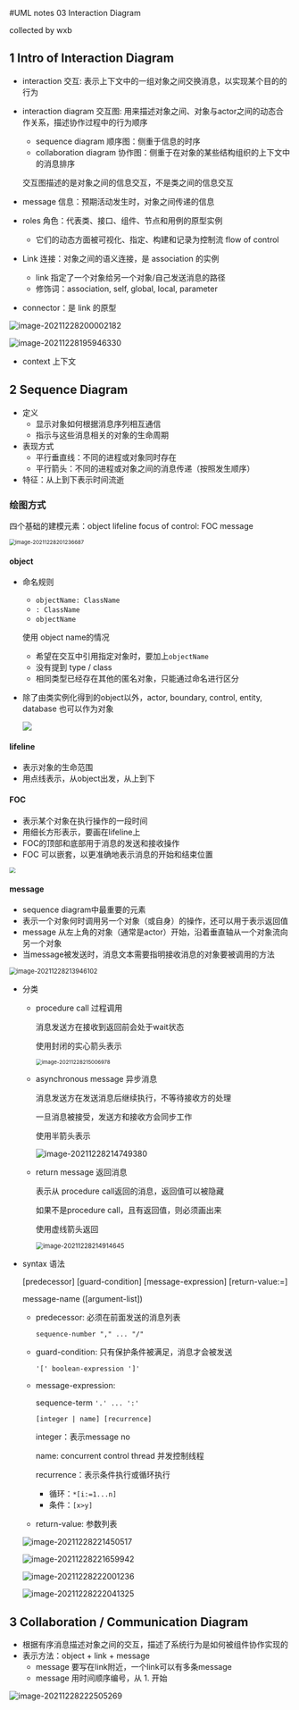 #UML notes 03 Interaction Diagram

collected by wxb



## 1 Intro of Interaction Diagram

* interaction 交互: 表示上下文中的一组对象之间交换消息，以实现某个目的的行为

* interaction diagram 交互图: 用来描述对象之间、对象与actor之间的动态合作关系，描述协作过程中的行为顺序

    * sequence diagram 顺序图：侧重于信息的时序
    * collaboration diagram 协作图：侧重于在对象的某些结构组织的上下文中的消息排序

    交互图描述的是对象之间的信息交互，不是类之间的信息交互

* message 信息：预期活动发生时，对象之间传递的信息
* roles 角色：代表类、接口、组件、节点和用例的原型实例
    * 它们的动态方面被可视化、指定、构建和记录为控制流 flow of control
* Link 连接：对象之间的语义连接，是 association 的实例
    * link 指定了一个对象给另一个对象/自己发送消息的路径
    * 修饰词：association, self, global, local, parameter
* connector：是 link 的原型

![image-20211228200002182](https://s2.loli.net/2021/12/28/cymYt6hQDozwCBF.png)

![image-20211228195946330](https://s2.loli.net/2021/12/28/fGpkiwLcIO52gWF.png)

* context 上下文



## 2 Sequence Diagram

* 定义
    * 显示对象如何根据消息序列相互通信
    * 指示与这些消息相关的对象的生命周期 
* 表现方式
    * 平行垂直线：不同的进程或对象同时存在
    * 平行箭头：不同的进程或对象之间的消息传递（按照发生顺序）
* 特征：从上到下表示时间流逝

### 绘图方式

四个基础的建模元素：object   lifeline   focus of control: FOC   message

<img src="https://s2.loli.net/2021/12/28/bdKCPpQr8cMHqkA.png" alt="image-20211228201236687" style="zoom:67%;" />

#### object

* 命名规则

    * `objectName: ClassName`
    * `: ClassName`
    * `objectName`

    使用 object name的情况

    * 希望在交互中引用指定对象时，要加上`objectName`
    * 没有提到 type / class
    * 相同类型已经存在其他的匿名对象，只能通过命名进行区分

* 除了由类实例化得到的object以外，actor, boundary, control, entity, database 也可以作为对象

    ![](https://s2.loli.net/2021/12/28/K8aFeHNE45QW2Di.png)

#### lifeline

* 表示对象的生命范围
* 用点线表示，从object出发，从上到下

#### FOC

* 表示某个对象在执行操作的一段时间
* 用细长方形表示，要画在lifeline上
* FOC的顶部和底部用于消息的发送和接收操作
* FOC 可以嵌套，以更准确地表示消息的开始和结束位置

<img src="https://s2.loli.net/2021/12/28/Fl2ygiPo6pjqAek.png" style="zoom:67%;" />

#### message

* sequence diagram中最重要的元素
* 表示一个对象何时调用另一个对象（或自身）的操作，还可以用于表示返回值
* message 从左上角的对象（通常是actor）开始，沿着垂直轴从一个对象流向另一个对象
* 当message被发送时，消息文本需要指明接收消息的对象要被调用的方法

<img src="https://s2.loli.net/2021/12/28/1fbE9axIj4YCV7m.png" alt="image-20211228213946102" style="zoom: 80%;" />

* 分类

    * procedure call 过程调用

        消息发送方在接收到返回前会处于wait状态

        使用封闭的实心箭头表示

        <img src="C:\Users\WuXinberry\AppData\Roaming\Typora\typora-user-images\image-20211228215006978.png" alt="image-20211228215006978" style="zoom:67%;" />

    * asynchronous message 异步消息

        消息发送方在发送消息后继续执行，不等待接收方的处理

        一旦消息被接受，发送方和接收方会同步工作

        使用半箭头表示

        ![image-20211228214749380](C:\Users\WuXinberry\AppData\Roaming\Typora\typora-user-images\image-20211228214749380.png)

    * return message 返回消息

        表示从 procedure call返回的消息，返回值可以被隐藏

        如果不是procedure call，且有返回值，则必须画出来

        使用虚线箭头返回

        <img src="C:\Users\WuXinberry\AppData\Roaming\Typora\typora-user-images\image-20211228214914645.png" alt="image-20211228214914645" style="zoom:80%;" />

* syntax 语法

    [predecessor] [guard-condition] [message-expression] [return-value:=]

    message-name ([argument-list])

    * predecessor: 必须在前面发送的消息列表

        `sequence-number "," ... "/"`

    * guard-condition: 只有保护条件被满足，消息才会被发送

        `'[' boolean-expression ']'`

    * message-expression: 

        sequence-term `'.' ... ':'`

        `[integer | name] [recurrence]`

        integer：表示message no

        name: concurrent control thread 并发控制线程

        recurrence：表示条件执行或循环执行 

        * 循环：`*[i:=1...n]`
        * 条件：`[x>y]`

    * return-value: 参数列表

    ![image-20211228221450517](https://s2.loli.net/2021/12/28/YzdbsyMjomlxBi8.png)
    
    ![image-20211228221659942](https://s2.loli.net/2021/12/28/dQuHpaFi8Rz4Lke.png)
    
    ![image-20211228222001236](https://s2.loli.net/2021/12/28/VWINxEpTo8Pk3Sm.png)
    
    ![image-20211228222041325](https://s2.loli.net/2021/12/28/mbieG5qcyJwDuL6.png)



## 3 Collaboration / Communication Diagram

* 根据有序消息描述对象之间的交互，描述了系统行为是如何被组件协作实现的
* 表示方法：object + link + message
    * message 要写在link附近，一个link可以有多条message
    * message 用时间顺序编号，从 1. 开始

![image-20211228222505269](https://s2.loli.net/2021/12/28/RdE9nrBMc1pmS4X.png)